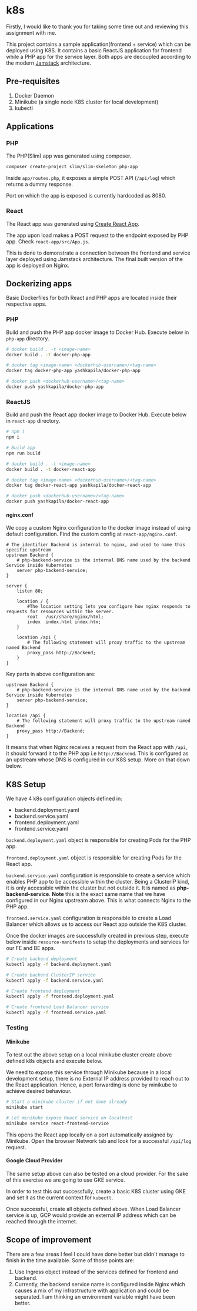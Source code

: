 # k8s

Firstly, I would like to thank you for taking some time out and reviewing this assignment with me.

This project contains a sample application(frontend + service) which can be deployed using K8S. It contains a basic ReactJS application for frontend while a PHP app for the service layer. Both apps are decoupled according to the modern [Jamstack](https://jamstack.org/) architecture.

## Pre-requisites

1. Docker Daemon
2. Minikube (a single node K8S cluster for local development)
3. kubectl

## Applications

### PHP

The PHP(Slim) app was generated using composer.

```bash
composer create-project slim/slim-skeleton php-app
```

Inside `app/routes.php`, it exposes a simple POST API (`/api/log`) which returns a dummy response.

Port on which the app is exposed is currently hardcoded as 8080.

### React

The React app was generated using [Create React App](https://create-react-app.dev/docs/getting-started).

The app upon load makes a POST request to the endpoint exposed by PHP app. Check `react-app/src/App.js`.

This is done to demonstrate a connection between the frontend and service layer deployed using Jamstack architecture. The final built version of the app is deployed on Nginx.

## Dockerizing apps

Basic Dockerfiles for both React and PHP apps are located inside their respective apps.

### PHP

Build and push the PHP app docker image to Docker Hub. Execute below in `php-app` directory.

```bash
# docker build . -t <image-name>
docker build . -t docker-php-app

# docker tag <image-name> <dockerhub-username>/<tag-name>
docker tag docker-php-app yashkapila/docker-php-app

# docker push <dockerhub-username>/<tag-name>
docker push yashkapila/docker-php-app
```

### ReactJS

Build and push the React app docker image to Docker Hub. Execute below in `react-app` directory.

```bash
# npm i
npm i

# Build app
npm run build

# docker build . -t <image-name>
docker build . -t docker-react-app

# docker tag <image-name> <dockerhub-username>/<tag-name>
docker tag docker-react-app yashkapila/docker-react-app

# docker push <dockerhub-username>/<tag-name>
docker push yashkapila/docker-react-app
```

#### nginx.conf

We copy a custom Nginx configuration to the docker image instead of using default configuration. Find the custom config at `react-app/nginx.conf`.

```
# The identifier Backend is internal to nginx, and used to name this specific upstream
upstream Backend {
    # php-backend-service is the internal DNS name used by the backend Service inside Kubernetes
    server php-backend-service;
}

server {
    listen 80;

    location / {
        #The location setting lets you configure how nginx responds to requests for resources within the server.
        root   /usr/share/nginx/html;
        index  index.html index.htm;
    }

    location /api {
        # The following statement will proxy traffic to the upstream named Backend
        proxy_pass http://Backend;
    }
}
```

Key parts in above configuration are:

```
upstream Backend {
    # php-backend-service is the internal DNS name used by the backend Service inside Kubernetes
    server php-backend-service;
}
```

```
location /api {
    # The following statement will proxy traffic to the upstream named Backend
    proxy_pass http://Backend;
}
```

It means that when Nginx receives a request from the React app with `/api`, it should forward it to the PHP app i.e `http://Backend`. This is configured as an upstream whose DNS is configured in our K8S setup. More on that down below.

## K8S Setup

We have 4 k8s configuration objects defined in:

- backend.deployment.yaml
- backend.service.yaml
- frontend.deployment.yaml
- frontend.service.yaml

`backend.deployment.yaml` object is responsible for creating Pods for the PHP app.

`frontend.deployment.yaml` object is responsible for creating Pods for the React app.

`backend.service.yaml` configuration is responsible to create a service which enables PHP app to be accessible within the cluster. Being a ClusterIP kind, it is only accessible within the cluster but not outside it. It is named as **php-backend-service**. **Note** this is the exact same name that we have configured in our Nginx upstream above. This is what connects Nginx to the PHP app.

`frontend.service.yaml` configuration is responsible to create a Load Balancer which allows us to access our React app outside the K8S cluster.

Once the docker images are successfully created in previous step, execute below inside `resource-manifests` to setup the deployments and services for our FE and BE apps.

```bash
# Create backend deployment
kubectl apply -f backend.deployment.yaml

# Create backend ClusterIP service
kubectl apply -f backend.service.yaml

# Create frontend deployment
kubectl apply -f frontend.deployment.yaml

# Create frontend Load Balancer service
kubectl apply -f frontend.service.yaml
```

### Testing

#### Minikube

To test out the above setup on a local minikube cluster create above defined k8s objects and execute below.

We need to expose this service through Minikube because in a local development setup, there is no External IP address provided to reach out to the React application. Hence, a port forwarding is done by minikube to achieve desired behaviour.

```bash
# Start a minikube cluster if not done already
minikube start

# Let minikube expose React service on localhost
minikube service react-frontend-service
```

This opens the React app locally on a port automatically assigned by Minikube. Open the browser Network tab and look for a successful `/api/log` request.

#### Google Cloud Provider

The same setup above can also be tested on a cloud provider. For the sake of this exercise we are going to use GKE service.

In order to test this out successfully, create a basic K8S cluster using GKE and set it as the current context for `kubectl`.

Once successful, create all objects defined above. When Load Balancer service is up, GCP would provide an external IP address which can be reached through the internet.

## Scope of improvement

There are a few areas I feel I could have done better but didn't manage to finish in the time available. Some of those points are:

1. Use Ingress object instead of the services defined for frontend and backend.
2. Currently, the backend service name is configured inside Nginx which causes a mix of my infrastructure with application and could be separated. I am thinking an environment variable might have been better.
